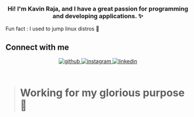 ### <div align="center">Hi! I'm Kavin Raja, and I have a great passion for programming and developing applications. ✨</div>  
  

Fun fact : I used to jump linux distros 🐧  
  



## Connect with me  
<div align="center">
<a href="https://github.com/KAVIN-KJ" target="_blank">
<img src=https://img.shields.io/badge/github-%2324292e.svg?&style=for-the-badge&logo=github&logoColor=white alt=github style="margin-bottom: 5px;" />
</a>
<a href="https://instagram.com/k_j_k_r" target="_blank">
<img src=https://img.shields.io/badge/instagram-%23000000.svg?&style=for-the-badge&logo=instagram&logoColor=white alt=instagram style="margin-bottom: 5px;" />
</a>
<a href="https://linkedin.com/in/kavin-raja-k-j-53773b256/" target="_blank">
<img src=https://img.shields.io/badge/linkedin-%231E77B5.svg?&style=for-the-badge&logo=linkedin&logoColor=white alt=linkedin style="margin-bottom: 5px;" />
</a>  
</div>  
  

<br/>  

> # Working for my glorious purpose 🌟
